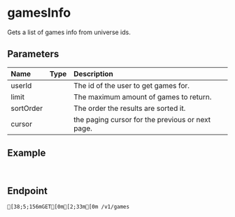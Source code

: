 
# gamesInfo
Gets a list of games info from universe ids.


## Parameters
| Name      | Type  | Description                                      |
| :-------- | :---- | :----------------------------------------------- |
| userId    |       | The id of the user to get games for.             |
| limit     |       | The maximum amount of games to return.           |
| sortOrder |       | The order the results are sorted it.             |
| cursor    |       | the paging cursor for the previous or next page. |



## Example
```js copy showLineNumbers
 
```

## Endpoint
```ansi
[38;5;156mGET[0m[2;33m[0m /v1/games
```
  